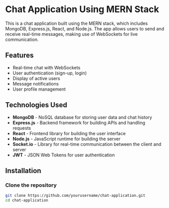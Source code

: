 # Chat Application Using MERN Stack

This is a chat application built using the MERN stack, which includes MongoDB, Express.js, React, and Node.js. The app allows users to send and receive real-time messages, making use of WebSockets for live communication.

## Features
- Real-time chat with WebSockets
- User authentication (sign-up, login)
- Display of active users
- Message notifications
- User profile management

## Technologies Used
- **MongoDB** - NoSQL database for storing user data and chat history
- **Express.js** - Backend framework for building APIs and handling requests
- **React** - Frontend library for building the user interface
- **Node.js** - JavaScript runtime for building the server
- **Socket.io** - Library for real-time communication between the client and server
- **JWT** - JSON Web Tokens for user authentication

## Installation

### Clone the repository
```bash
git clone https://github.com/yourusername/chat-application.git
cd chat-application
